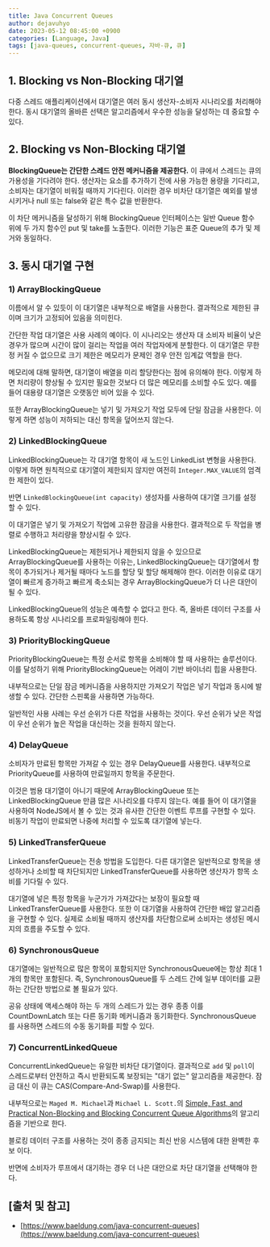 ```yaml
---
title: Java Concurrent Queues
author: dejavuhyo
date: 2023-05-12 08:45:00 +0900
categories: [Language, Java]
tags: [java-queues, concurrent-queues, 자바-큐, 큐]
---
```


## 1. Blocking vs Non-Blocking 대기열
다중 스레드 애플리케이션에서 대기열은 여러 동시 생산자-소비자 시나리오를 처리해야 한다. 동시 대기열의 올바른 선택은 알고리즘에서 우수한 성능을 달성하는 데 중요할 수 있다.

## 2. Blocking vs Non-Blocking 대기열
**BlockingQueue는 간단한 스레드 안전 메커니즘을 제공한다.** 이 큐에서 스레드는 큐의 가용성을 기다려야 한다. 생산자는 요소를 추가하기 전에 사용 가능한 용량을 기다리고, 소비자는 대기열이 비워질 때까지 기다린다. 이러한 경우 비차단 대기열은 예외를 발생시키거나 null 또는 false와 같은 특수 값을 반환한다.

이 차단 메커니즘을 달성하기 위해 BlockingQueue 인터페이스는 일반 Queue 함수 위에 두 가지 함수인 put 및 take를 노출한다. 이러한 기능은 표준 Queue의 추가 및 제거와 동일하다.

## 3. 동시 대기열 구현

### 1) ArrayBlockingQueue
이름에서 알 수 있듯이 이 대기열은 내부적으로 배열을 사용한다. 결과적으로 제한된 큐이며 크기가 고정되어 있음을 의미힌다.

간단한 작업 대기열은 사용 사례의 예이다. 이 시나리오는 생산자 대 소비자 비율이 낮은 경우가 많으며 시간이 많이 걸리는 작업을 여러 작업자에게 분할한다. 이 대기열은 무한정 커질 수 없으므로 크기 제한은 메모리가 문제인 경우 안전 임계값 역할을 한다.

메모리에 대해 말하면, 대기열이 배열을 미리 할당한다는 점에 유의해야 한다. 이렇게 하면 처리량이 향상될 수 있지만 필요한 것보다 더 많은 메모리를 소비할 수도 있다. 예를 들어 대용량 대기열은 오랫동안 비어 있을 수 있다.

또한 ArrayBlockingQueue는 넣기 및 가져오기 작업 모두에 단일 잠금을 사용한다. 이렇게 하면 성능이 저하되는 대신 항목을 덮어쓰지 않는다.

### 2) LinkedBlockingQueue
LinkedBlockingQueue는 각 대기열 항목이 새 노드인 LinkedList 변형을 사용한다. 이렇게 하면 원칙적으로 대기열이 제한되지 않지만 여전히 `Integer.MAX_VALUE`의 엄격한 제한이 있다.

반면 `LinkedBlockingQueue(int capacity)` 생성자를 사용하여 대기열 크기를 설정할 수 있다.

이 대기열은 넣기 및 가져오기 작업에 고유한 잠금을 사용한다. 결과적으로 두 작업을 병렬로 수행하고 처리량을 향상시킬 수 있다.

LinkedBlockingQueue는 제한되거나 제한되지 않을 수 있으므로 ArrayBlockingQueue를 사용하는 이유는, LinkedBlockingQueue는 대기열에서 항목이 추가되거나 제거될 때마다 노드를 할당 및 할당 해제해야 한다. 이러한 이유로 대기열이 빠르게 증가하고 빠르게 축소되는 경우 ArrayBlockingQueue가 더 나은 대안이 될 수 있다.

LinkedBlockingQueue의 성능은 예측할 수 없다고 한다. 즉, 올바른 데이터 구조를 사용하도록 항상 시나리오를 프로파일링해야 힌다.

### 3) PriorityBlockingQueue
PriorityBlockingQueue는 특정 순서로 항목을 소비해야 할 때 사용하는 솔루션이다. 이를 달성하기 위해 PriorityBlockingQueue는 어레이 기반 바이너리 힙을 사용한다.

내부적으로는 단일 잠금 메커니즘을 사용하지만 가져오기 작업은 넣기 작업과 동시에 발생할 수 있다. 간단한 스핀록을 사용하면 가능하다.

일반적인 사용 사례는 우선 순위가 다른 작업을 사용하는 것이다. 우선 순위가 낮은 작업이 우선 순위가 높은 작업을 대신하는 것을 원하지 않는다.

### 4) DelayQueue
소비자가 만료된 항목만 가져갈 수 있는 경우 DelayQueue를 사용한다. 내부적으로 PriorityQueue를 사용하여 만료일까지 항목을 주문한다.

이것은 범용 대기열이 아니기 때문에 ArrayBlockingQueue 또는 LinkedBlockingQueue 만큼 많은 시나리오를 다루지 않는다. 예를 들어 이 대기열을 사용하여 NodeJS에서 볼 수 있는 것과 유사한 간단한 이벤트 루프를 구현할 수 있다. 비동기 작업이 만료되면 나중에 처리할 수 있도록 대기열에 넣는다.

### 5) LinkedTransferQueue
LinkedTransferQueue는 전송 방법을 도입한다. 다른 대기열은 일반적으로 항목을 생성하거나 소비할 때 차단되지만 LinkedTransferQueue를 사용하면 생산자가 항목 소비를 기다릴 수 있다.

대기열에 넣은 특정 항목을 누군가가 가져갔다는 보장이 필요할 때 LinkedTransferQueue를 사용한다. 또한 이 대기열을 사용하여 간단한 배압 알고리즘을 구현할 수 있다. 실제로 소비될 때까지 생산자를 차단함으로써 소비자는 생성된 메시지의 흐름을 주도할 수 있다.

### 6) SynchronousQueue
대기열에는 일반적으로 많은 항목이 포함되지만 SynchronousQueue에는 항상 최대 1개의 항목만 포함된다. 즉, SynchronousQueue를 두 스레드 간에 일부 데이터를 교환하는 간단한 방법으로 볼 필요가 있다.

공유 상태에 액세스해야 하는 두 개의 스레드가 있는 경우 종종 이를 CountDownLatch 또는 다른 동기화 메커니즘과 동기화한다. SynchronousQueue를 사용하면 스레드의 수동 동기화를 피할 수 있다.

### 7) ConcurrentLinkedQueue
ConcurrentLinkedQueue는 유일한 비차단 대기열이다. 결과적으로 `add` 및 `poll`이 스레드로부터 안전하고 즉시 반환되도록 보장되는 "대기 없는" 알고리즘을 제공한다. 잠금 대신 이 큐는 CAS(Compare-And-Swap)를 사용한다.

내부적으로는 `Maged M. Michael`과 `Michael L. Scott.`의 [Simple, Fast, and Practical Non-Blocking and Blocking Concurrent Queue Algorithms](https://www.cs.rochester.edu/u/scott/papers/1996_PODC_queues.pdf)의 알고리즘을 기반으로 한다.

블로킹 데이터 구조를 사용하는 것이 종종 금지되는 최신 반응 시스템에 대한 완벽한 후보 이다.

반면에 소비자가 루프에서 대기하는 경우 더 나은 대안으로 차단 대기열을 선택해야 한다.

## [출처 및 참고]
* [https://www.baeldung.com/java-concurrent-queues](https://www.baeldung.com/java-concurrent-queues)
